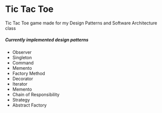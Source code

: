 # Tic Tac Toe
Tic Tac Toe game made for my Design Patterns and Software Architecture class

##### Currently implemented design patterns
- Observer
- Singleton
- Command
- Memento
- Factory Method
- Decorator
- Iterator
- Memento
- Chain of Responsibility
- Strategy
- Abstract Factory